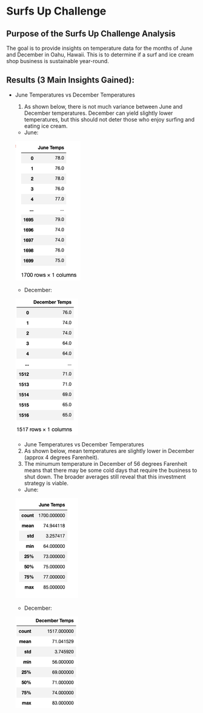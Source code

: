 # Surfs Up Challenge

## Purpose of the Surfs Up Challenge Analysis
The goal is to provide insights on temperature data for the months of June and December in Oahu, Hawaii. This is to determine if a surf and ice cream shop business is sustainable year-round.


## Results (3 Main Insights Gained):
- June Temperatures vs December Temperatures
  1. As shown below, there is not much variance between June and December temperatures. December can yield slightly lower temperatures, but this should not deter those who enjoy surfing and eating ice cream.
  
  - June:
  
  ![alt text](https://github.com/GrahamBSereno/surfs_up/blob/main/Extras/JuneTemp.png)
  
  - December:
  
  ![alt text](https://github.com/GrahamBSereno/surfs_up/blob/main/Extras/DecTemp.png)
  

  - June Temperatures vs December Temperatures
  2. As shown below, mean temperatures are slightly lower in December (approx 4 degrees Farenheit).
  3. The minumum temperature in December of 56 degrees Farenheit means that there may be some cold days that require the business to shut down. The broader averages still reveal that this investment strategy is viable.
  
  - June:
  
  ![alt text](https://github.com/GrahamBSereno/surfs_up/blob/main/Extras/JuneTempStats.png)
  
  - December:
  
  ![alt text](https://github.com/GrahamBSereno/surfs_up/blob/main/Extras/DecTempStats.png)

